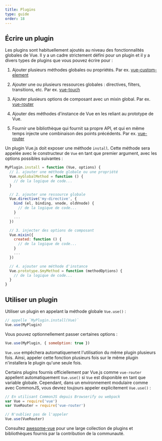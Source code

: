 ```yaml
---
title: Plugins
type: guide
order: 18
---
```


## Écrire un plugin

Les plugins sont habituellement ajoutés au niveau des fonctionnalités globales de Vue. Il y a un cadre strictement défini pour un plugin et il y a divers types de plugins que vous pouvez écrire pour :

1. Ajouter plusieurs méthodes globales ou propriétés. Par ex. [vue-custom-element](https://github.com/karol-f/vue-custom-element)

2. Ajouter une ou plusieurs ressources globales : directives, filters, transitions, etc. Par ex. [vue-touch](https://github.com/vuejs/vue-touch)

3. Ajouter plusieurs options de composant avec un mixin global. Par ex. [vue-router](https://github.com/vuejs/vue-router)

4. Ajouter des méthodes d'instance de Vue en les reliant au prototype de Vue.

5. Fournir une bibliothèque qui fournit sa propre API, et qui en même temps injecte une combinaison des points précédents. Par ex. [vue-router](https://github.com/vuejs/vue-router)

Un plugin Vue.js doit exposer une méthode `install`. Cette méthode sera appelée avec le constructeur de `Vue` en tant que premier argument, avec les options possibles suivantes :

``` js
MyPlugin.install = function (Vue, options) {
  // 1. ajouter une méthode globale ou une propriété
  Vue.myGlobalMethod = function () {
    // de la logique de code...
  }

  // 2. ajouter une ressource globale
  Vue.directive('my-directive', {
    bind (el, binding, vnode, oldVnode) {
      // de la logique de code...
    }
    ...
  })

  // 3. injecter des options de composant
  Vue.mixin({
    created: function () {
      // de la logique de code...
    }
    ...
  })

  // 4. ajouter une méthode d'instance
  Vue.prototype.$myMethod = function (methodOptions) {
    // de la logique de code...
  }
}
```

## Utiliser un plugin

Utiliser un plugin en appelant la méthode globale `Vue.use()` :

``` js
// appelle `MyPlugin.install(Vue)`
Vue.use(MyPlugin)
```

Vous pouvez optionnellement passer certaines options :

``` js
Vue.use(MyPlugin, { someOption: true })
```

`Vue.use` empêchera automatiquement l'utilisation du même plugin plusieurs fois. Ainsi, appeler cette fonction plusieurs fois sur le même plugin n'installera le plugin qu'une seule fois.

Certains plugins fournis officiellement par Vue.js comme `vue-router` appellent automatiquement `Vue.use()` si `Vue` est disponible en tant que variable globale. Cependant, dans un environnement modulaire comme avec CommonJS, vous devrez toujours appeler explicitement `Vue.use()` :

``` js
// En utilisant CommonJS depuis Browserify ou webpack
var Vue = require('vue')
var VueRouter = require('vue-router')

// N'oubliez pas de l'appeler
Vue.use(VueRouter)
```

Consultez [awesome-vue](https://github.com/vuejs/awesome-vue#components--libraries) pour une large collection de plugins et bibliothèques fournis par la contribution de la communauté.
